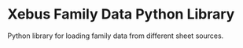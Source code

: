 # Xebus Family Data Python Library
Python library for loading family data from different sheet sources.

